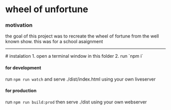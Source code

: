 # wheel of unfortune
### motivation
the goal of this project was to recreate the wheel of fortune from the well known show. this was for a school asaignment 

<hr>
# instalation
1. open a terminal window in this folder
2. run `npm i`

#### for development 
run `npm run watch`
and serve ./dist/index.html using your own liveserver

#### for production
run `npm run build:prod`
then serve ./dist using your own webserver